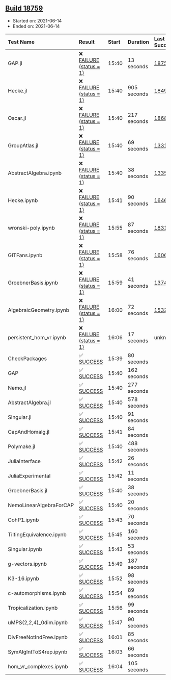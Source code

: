 ## [Build 18759](https://oscarci.mathematik.uni-kl.de/job/oscar/18759/)

* Started on: 2021-06-14
* Ended on: 2021-06-14

| Test Name    | Result | Start | Duration | Last Success | First Failure |
|:-------------|:-------|:------|:---------|:-------------|:--------------|
| GAP.jl | ❌ [FAILURE (status = 1)](https://oscarci.mathematik.uni-kl.de/job/oscar/18759/artifact/logs/build-18759/GAP.jl.log) | 15:40 | 13 seconds | [18758](https://oscarci.mathematik.uni-kl.de/job/oscar/18758/) | [18759](https://oscarci.mathematik.uni-kl.de/job/oscar/18759/) |
| Hecke.jl | ❌ [FAILURE (status = 1)](https://oscarci.mathematik.uni-kl.de/job/oscar/18759/artifact/logs/build-18759/Hecke.jl.log) | 15:40 | 905 seconds | [18490](https://oscarci.mathematik.uni-kl.de/job/oscar/18490/) | [18491](https://oscarci.mathematik.uni-kl.de/job/oscar/18491/) |
| Oscar.jl | ❌ [FAILURE (status = 1)](https://oscarci.mathematik.uni-kl.de/job/oscar/18759/artifact/logs/build-18759/Oscar.jl.log) | 15:40 | 217 seconds | [18684](https://oscarci.mathematik.uni-kl.de/job/oscar/18684/) | [18685](https://oscarci.mathematik.uni-kl.de/job/oscar/18685/) |
| GroupAtlas.jl | ❌ [FAILURE (status = 1)](https://oscarci.mathematik.uni-kl.de/job/oscar/18759/artifact/logs/build-18759/GroupAtlas.jl.log) | 15:40 | 69 seconds | [13311](https://oscarci.mathematik.uni-kl.de/job/oscar/13311/) | [13312](https://oscarci.mathematik.uni-kl.de/job/oscar/13312/) |
| AbstractAlgebra.ipynb | ❌ [FAILURE (status = 1)](https://oscarci.mathematik.uni-kl.de/job/oscar/18759/artifact/logs/build-18759/AbstractAlgebra.ipynb.log) | 15:40 | 38 seconds | [13355](https://oscarci.mathematik.uni-kl.de/job/oscar/13355/) | [13356](https://oscarci.mathematik.uni-kl.de/job/oscar/13356/) |
| Hecke.ipynb | ❌ [FAILURE (status = 1)](https://oscarci.mathematik.uni-kl.de/job/oscar/18759/artifact/logs/build-18759/Hecke.ipynb.log) | 15:41 | 90 seconds | [16463](https://oscarci.mathematik.uni-kl.de/job/oscar/16463/) | [16464](https://oscarci.mathematik.uni-kl.de/job/oscar/16464/) |
| wronski-poly.ipynb | ❌ [FAILURE (status = 1)](https://oscarci.mathematik.uni-kl.de/job/oscar/18759/artifact/logs/build-18759/wronski-poly.ipynb.log) | 15:55 | 87 seconds | [18314](https://oscarci.mathematik.uni-kl.de/job/oscar/18314/) | [18315](https://oscarci.mathematik.uni-kl.de/job/oscar/18315/) |
| GITFans.ipynb | ❌ [FAILURE (status = 1)](https://oscarci.mathematik.uni-kl.de/job/oscar/18759/artifact/logs/build-18759/GITFans.ipynb.log) | 15:58 | 76 seconds | [16068](https://oscarci.mathematik.uni-kl.de/job/oscar/16068/) | [16069](https://oscarci.mathematik.uni-kl.de/job/oscar/16069/) |
| GroebnerBasis.ipynb | ❌ [FAILURE (status = 1)](https://oscarci.mathematik.uni-kl.de/job/oscar/18759/artifact/logs/build-18759/GroebnerBasis.ipynb.log) | 15:59 | 41 seconds | [13748](https://oscarci.mathematik.uni-kl.de/job/oscar/13748/) | [13749](https://oscarci.mathematik.uni-kl.de/job/oscar/13749/) |
| AlgebraicGeometry.ipynb | ❌ [FAILURE (status = 1)](https://oscarci.mathematik.uni-kl.de/job/oscar/18759/artifact/logs/build-18759/AlgebraicGeometry.ipynb.log) | 16:00 | 72 seconds | [15322](https://oscarci.mathematik.uni-kl.de/job/oscar/15322/) | [15323](https://oscarci.mathematik.uni-kl.de/job/oscar/15323/) |
| persistent_hom_vr.ipynb | ❌ [FAILURE (status = 1)](https://oscarci.mathematik.uni-kl.de/job/oscar/18759/artifact/logs/build-18759/persistent_hom_vr.ipynb.log) | 16:06 | 17 seconds | unknown | unknown |
| CheckPackages | ✅ [SUCCESS](https://oscarci.mathematik.uni-kl.de/job/oscar/18759/artifact/logs/build-18759/CheckPackages.log) | 15:39 | 80 seconds |  |  |
| GAP | ✅ [SUCCESS](https://oscarci.mathematik.uni-kl.de/job/oscar/18759/artifact/logs/build-18759/GAP.log) | 15:40 | 162 seconds |  |  |
| Nemo.jl | ✅ [SUCCESS](https://oscarci.mathematik.uni-kl.de/job/oscar/18759/artifact/logs/build-18759/Nemo.jl.log) | 15:40 | 277 seconds |  |  |
| AbstractAlgebra.jl | ✅ [SUCCESS](https://oscarci.mathematik.uni-kl.de/job/oscar/18759/artifact/logs/build-18759/AbstractAlgebra.jl.log) | 15:40 | 578 seconds |  |  |
| Singular.jl | ✅ [SUCCESS](https://oscarci.mathematik.uni-kl.de/job/oscar/18759/artifact/logs/build-18759/Singular.jl.log) | 15:40 | 91 seconds |  |  |
| CapAndHomalg.jl | ✅ [SUCCESS](https://oscarci.mathematik.uni-kl.de/job/oscar/18759/artifact/logs/build-18759/CapAndHomalg.jl.log) | 15:41 | 84 seconds |  |  |
| Polymake.jl | ✅ [SUCCESS](https://oscarci.mathematik.uni-kl.de/job/oscar/18759/artifact/logs/build-18759/Polymake.jl.log) | 15:40 | 488 seconds |  |  |
| JuliaInterface | ✅ [SUCCESS](https://oscarci.mathematik.uni-kl.de/job/oscar/18759/artifact/logs/build-18759/JuliaInterface.log) | 15:42 | 26 seconds |  |  |
| JuliaExperimental | ✅ [SUCCESS](https://oscarci.mathematik.uni-kl.de/job/oscar/18759/artifact/logs/build-18759/JuliaExperimental.log) | 15:42 | 11 seconds |  |  |
| GroebnerBasis.jl | ✅ [SUCCESS](https://oscarci.mathematik.uni-kl.de/job/oscar/18759/artifact/logs/build-18759/GroebnerBasis.jl.log) | 15:40 | 38 seconds |  |  |
| NemoLinearAlgebraForCAP | ✅ [SUCCESS](https://oscarci.mathematik.uni-kl.de/job/oscar/18759/artifact/logs/build-18759/NemoLinearAlgebraForCAP.log) | 15:40 | 20 seconds |  |  |
| CohP1.ipynb | ✅ [SUCCESS](https://oscarci.mathematik.uni-kl.de/job/oscar/18759/artifact/logs/build-18759/CohP1.ipynb.log) | 15:43 | 70 seconds |  |  |
| TiltingEquivalence.ipynb | ✅ [SUCCESS](https://oscarci.mathematik.uni-kl.de/job/oscar/18759/artifact/logs/build-18759/TiltingEquivalence.ipynb.log) | 15:45 | 160 seconds |  |  |
| Singular.ipynb | ✅ [SUCCESS](https://oscarci.mathematik.uni-kl.de/job/oscar/18759/artifact/logs/build-18759/Singular.ipynb.log) | 15:43 | 53 seconds |  |  |
| g-vectors.ipynb | ✅ [SUCCESS](https://oscarci.mathematik.uni-kl.de/job/oscar/18759/artifact/logs/build-18759/g-vectors.ipynb.log) | 15:49 | 187 seconds |  |  |
| K3-16.ipynb | ✅ [SUCCESS](https://oscarci.mathematik.uni-kl.de/job/oscar/18759/artifact/logs/build-18759/K3-16.ipynb.log) | 15:52 | 98 seconds |  |  |
| c-automorphisms.ipynb | ✅ [SUCCESS](https://oscarci.mathematik.uni-kl.de/job/oscar/18759/artifact/logs/build-18759/c-automorphisms.ipynb.log) | 15:54 | 89 seconds |  |  |
| Tropicalization.ipynb | ✅ [SUCCESS](https://oscarci.mathematik.uni-kl.de/job/oscar/18759/artifact/logs/build-18759/Tropicalization.ipynb.log) | 15:56 | 99 seconds |  |  |
| uMPS(2,2,4)_0dim.ipynb | ✅ [SUCCESS](https://oscarci.mathematik.uni-kl.de/job/oscar/18759/artifact/logs/build-18759/uMPS-2-2-4-_0dim.ipynb.log) | 15:47 | 90 seconds |  |  |
| DivFreeNotIndFree.ipynb | ✅ [SUCCESS](https://oscarci.mathematik.uni-kl.de/job/oscar/18759/artifact/logs/build-18759/DivFreeNotIndFree.ipynb.log) | 16:01 | 85 seconds |  |  |
| SymAlgIntToS4rep.ipynb | ✅ [SUCCESS](https://oscarci.mathematik.uni-kl.de/job/oscar/18759/artifact/logs/build-18759/SymAlgIntToS4rep.ipynb.log) | 16:03 | 66 seconds |  |  |
| hom_vr_complexes.ipynb | ✅ [SUCCESS](https://oscarci.mathematik.uni-kl.de/job/oscar/18759/artifact/logs/build-18759/hom_vr_complexes.ipynb.log) | 16:04 | 105 seconds |  |  |
